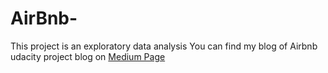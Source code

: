 # AirBnb-
This project is an exploratory data analysis
You can find my blog of Airbnb udacity project blog on [Medium Page](https://medium.com/@dheknemrunal12/data-analysis-of-airbnb-hotels-at-chicago-84e748f1e054)
